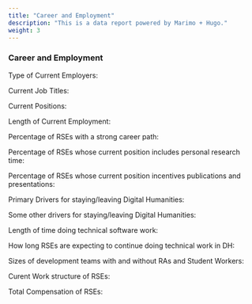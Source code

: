 ```yaml
---
title: "Career and Employment"
description: "This is a data report powered by Marimo + Hugo."
weight: 3
---
```


### Career and Employment

Type of Current Employers:

Current Job Titles:

Current Positions:

Length of Current Employment:

Percentage of RSEs with a strong career path:

Percentage of RSEs whose current position includes personal research time:

Percentage of RSEs whose current position incentives publications and presentations:

Primary Drivers for staying/leaving Digital Humanities:

Some other drivers for staying/leaving Digital Humanities:

Length of time doing technical software work:

How long RSEs are expecting to continue doing technical work in DH:

Sizes of development teams with and without RAs and Student Workers:

Curent Work structure of RSEs:

Total Compensation of RSEs:

